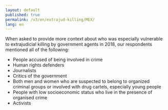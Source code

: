 ```yaml
---
layout: default
published: true
permalink: /v3/en/extrajud-killing/MEX/
lang: en
---
```


When asked to provide more context about who was especially vulnerable to extrajudicial killing by government agents in 2018, our respondents mentioned all of the following:
-	People accused of being involved in crime
-	Human rights defenders
-	Journalists
-	Critics of the government
-	Both men and women who are suspected to belong to organized criminal groups or involved with drug cartels, especially young people
-	People with low socioeconomic status who live in the presence of organised crime
-	Activists

